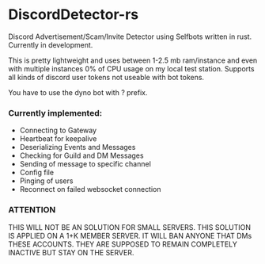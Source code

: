 # DiscordDetector-rs
Discord Advertisement/Scam/Invite Detector using Selfbots written in rust. Currently in development.

This is pretty lightweight and uses between 1-2.5 mb ram/instance and even with multiple instances 0% of CPU usage on my local test station. Supports all kinds of discord user tokens not useable with bot tokens.

You have to use the dyno bot with ? prefix.

### Currently implemented:

 - Connecting to Gateway
 - Heartbeat for keepalive
 - Deserializing Events and Messages
 - Checking for Guild and DM Messages
 - Sending of message to specific channel
 - Config file
 - Pinging of users
 - Reconnect on failed websocket connection

### ATTENTION

THIS WILL NOT BE AN SOLUTION FOR SMALL SERVERS. THIS SOLUTION IS APPLIED ON A 1+K MEMBER SERVER. IT WILL BAN ANYONE THAT DMs THESE ACCOUNTS. THEY ARE SUPPOSED TO REMAIN COMPLETELY INACTIVE BUT STAY ON THE SERVER.


